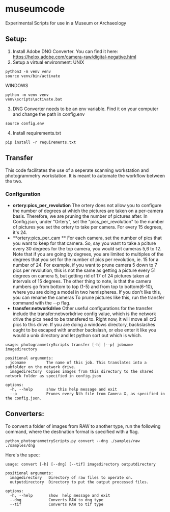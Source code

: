 # museumcode
Experimental  Scripts for use in a Museum or Archaeology
## Setup:
1. Install Adobe DNG Converter. You can find it here: https://helpx.adobe.com/camera-raw/digital-negative.html
2. Setup a virtual environment:
  UNIX
  ```
  python3 -m venv venv
  source venv/bin/activate
  ```
  WINDOWS
  ```
  python -m venv venv
  venv\scripts\activate.bat
  ```
3. DNG Converter needs to be an env variable. Find it on your computer and change the path in config.env
  ```
  source config.env
  ```

4.  Install requirements.txt
  ```
  pip install -r requirements.txt
  ```
## Transfer
This code facilitates the use of a seperate scanning workstation and photogrammetry workstation. It is meant to automate the workflow between the two.
### Configuration
- **ortery:pics_per_revolution** The ortery does not allow you to configure the number of degrees at which the pictures are taken on a per-camera basis. Therefore, we are pruning the number of pictures after.
In Config.json, under "Ortery", set the "pics_per_revolution" to the number of pictures you set the ortery to take per camera. For every 15 degrees, it's 24.
- **ortery:pics_per_cam ** For each camera, set the number of pics that you want to keep for that camera. So, say you want to take a pciture every 30 degrees for the top camera, you would set cameras 5,6 to 12. Note that if you are going by degrees, you are limited to multiples of the degrees that you set for the number of pics per revolution, ie. 15 for a number of 24. For example, if you want to prune camera 5 down to 7 pics per revolution, this is not the same as getting a picture every 51 degrees on camera 5, but getting rid of 17 of 24 pictures taken at intervals of 15 degrees. The other thing to note, is that the camera numbers go from bottom to top (1-5) and from top to bottom(6-10), where you are doing a model in two hemispheres. If you don't like this, you can rename the cameras To prune pictures like this, run the transfer command with the --p flag.
- **transfer:networkdrive** Other useful configurations for the transfer include the transfer:networkdrive config value, which is the network drive the pics need to be transfered to. Right now, it will move all cr2 pics to this drive. If you are doing a windows directory, backslashes ought to be escaped with another backslash, or else enter it like you would a unix directory and let python sort out which is which.

```
usage: photogrammetryScripts transfer [-h] [--p] jobname imagedirectory

positional arguments:
  jobname         The name of this job. This translates into a subfolder on the network drive.
  imagedirectory  Copies images from this directory to the shared network folder as specified in config.json

options:
  -h, --help      show this help message and exit
  --p             Prunes every Nth file from Camera X, as specified in the config.json.
```

## Converters:
To convert a folder of images from RAW to another type, run the following command, where the destination format is specified with a flag.
```
python photogrammetryScripts.py convert --dng ./samples/raw ./samples/dng
```
Here's the spec:
```
usage: convert [-h] [--dng] [--tif] imagedirectory outputdirectory

positional arguments:
  imagedirectory   Directory of raw files to operate on.
  outputdirectory  Directory to put the output processed files.

options:
  -h, --help       show  help message and exit
  --dng            Converts RAW to dng type
  --tif            Converts RAW to tif type
```

